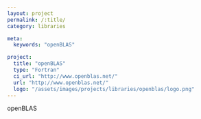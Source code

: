 ```yaml
---
layout: project
permalink: /:title/
category: libraries

meta:
  keywords: "openBLAS"

project:
  title: "openBLAS"
  type: "Fortran"
  ci_url: "http://www.openblas.net/"
  url: "http://www.openblas.net/"
  logo: "/assets/images/projects/libraries/openblas/logo.png"
---
```


<p>openBLAS</p>
